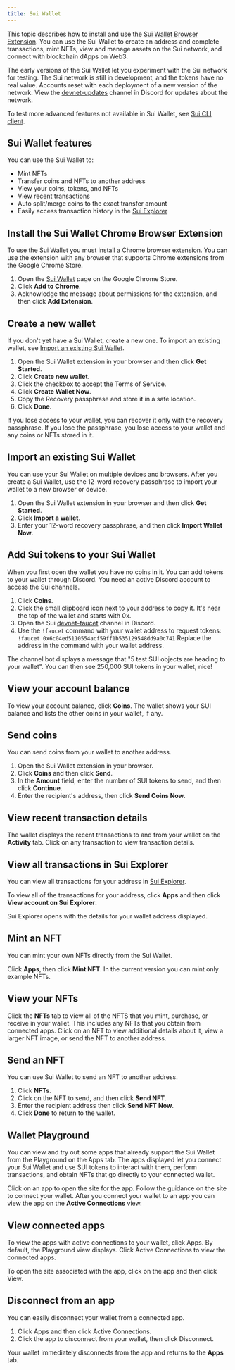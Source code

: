 ```yaml
---
title: Sui Wallet
---
```


This topic describes how to install and use the [Sui Wallet Browser Extension](https://chrome.google.com/webstore/detail/sui-wallet/opcgpfmipidbgpenhmajoajpbobppdil). You can use the Sui Wallet to create an address and complete transactions, mint NFTs, view and manage assets on the Sui network, and connect with blockchain dApps on Web3.

The early versions of the Sui Wallet let you experiment with the Sui network for testing. The Sui network is still in development, and the tokens have no real value. Accounts reset with each deployment of a new version of the network. View the [devnet-updates](https://discord.com/channels/916379725201563759/1004638487078772736) channel in Discord for updates about the network.

To test more advanced features not available in Sui Wallet, see [Sui CLI client](../build/cli-client.md).

## Sui Wallet features

You can use the Sui Wallet to:

* Mint NFTs
* Transfer coins and NFTs to another address
* View your coins, tokens, and NFTs
* View recent transactions
* Auto split/merge coins to the exact transfer amount
* Easily access transaction history in the [Sui Explorer](https://explorer.devnet.sui.io/)

## Install the Sui Wallet Chrome Browser Extension

To use the Sui Wallet you must install a Chrome browser extension. You can use the extension with any browser that supports Chrome extensions from the Google Chrome Store. 

1. Open the [Sui Wallet](https://chrome.google.com/webstore/detail/sui-wallet/opcgpfmipidbgpenhmajoajpbobppdil) page on the Google Chrome Store.
1. Click **Add to Chrome**.
1. Acknowledge the message about permissions for the extension, and then click **Add Extension**.

## Create a new wallet

If you don't yet have a Sui Wallet, create a new one. To import an existing wallet, see [Import an existing Sui Wallet](#import-an-existing-sui-wallet).

1. Open the Sui Wallet extension in your browser and then click **Get Started**.
1. Click **Create new wallet**.
1. Click the checkbox to accept the Terms of Service.
1. Click **Create Wallet Now**.
1. Copy the Recovery passphrase and store it in a safe location.
1. Click **Done**.

If you lose access to your wallet, you can recover it only with the recovery passphrase. If you lose the passphrase, you lose access to your wallet and any coins or NFTs stored in it.

## Import an existing Sui Wallet

You can use your Sui Wallet on multiple devices and browsers. After you create a Sui Wallet, use the 12-word recovery passphrase to import your wallet to a new browser or device. 

1. Open the Sui Wallet extension in your browser and then click **Get Started**.
1. Click **Import a wallet**.
1. Enter your 12-word recovery passphrase, and then click **Import Wallet Now**.

## Add Sui tokens to your Sui Wallet

When you first open the wallet you have no coins in it. You can add tokens to your wallet through Discord. You need an active Discord account to access the Sui channels.

1. Click **Coins**.
1. Click the small clipboard icon next to your address to copy it. 
It's near the top of the wallet and starts with 0x.
1. Open the Sui [devnet-faucet](https://discord.com/channels/916379725201563759/971488439931392130) channel in Discord.
1. Use the `!faucet` command with your wallet address to request tokens:
   `!faucet 0x6c04ed5110554acf59ff1b535129548dd9a0c741`
   Replace the address in the command with your wallet address.

The channel bot displays a message that "5 test SUI objects are heading to your wallet". You can then see 250,000 SUI tokens in your wallet, nice!

## View your account balance

To view your account balance, click **Coins**. The wallet shows your SUI balance and lists the other coins in your wallet, if any.


## Send coins

You can send coins from your wallet to another address.

1. Open the Sui Wallet extension in your browser.
1. Click **Coins** and then click **Send**.
1. In the **Amount** field, enter the number of SUI tokens to send, and then click **Continue**.
1. Enter the recipient's address, then click **Send Coins Now**.


## View recent transaction details

The wallet displays the recent transactions to and from your wallet on the **Activity** tab. Click on any transaction to view transaction details.


## View all transactions in Sui Explorer

You can view all transactions for your address in [Sui Explorer](https://explorer.devnet.sui.io/).

To view all of the transactions for your address, click **Apps** and then click **View account on Sui Explorer**.

Sui Explorer opens with the details for your wallet address displayed.


## Mint an NFT

You can mint your own NFTs directly from the Sui Wallet.

Click **Apps**, then click **Mint NFT**. In the current version you can mint only example NFTs.


## View your NFTs

Click the **NFTs** tab to view all of the NFTS that you mint, purchase, or receive in your wallet. This includes any NFTs that you obtain from connected apps.  Click on an NFT to view additional details about it, view a larger NFT image, or send the NFT to another address.


## Send an NFT

You can use Sui Wallet to send an NFT to another address.

1. Click **NFTs**.
1. Click on the NFT to send, and then click **Send NFT**.
1. Enter the recipient address then click **Send NFT Now**.
1. Click **Done** to return to the wallet.


## Wallet Playground

You can view and try out some apps that already support the Sui Wallet from the Playground on the Apps tab. The apps displayed let you connect your Sui Wallet and use SUI tokens to interact with them, perform transactions, and obtain NFTs that go directly to your connected wallet.

Click on an app to open the site for the app. Follow the guidance on the site to connect your wallet. After you connect your wallet to an app you can view the app on the **Active Connections** view.


## View connected apps

To view the apps with active connections to your wallet, click Apps. By default, the Playground view displays. Click Active Connections to view the connected apps.

To open the site associated with the app, click on the app and then click View.


## Disconnect from an app

You can easily disconnect your wallet from a connected app. 
1. Click Apps and then click Active Connections.
1. Click the app to disconnect from your wallet, then click Disconnect.

Your wallet immediately disconnects from the app and returns to the **Apps** tab.




